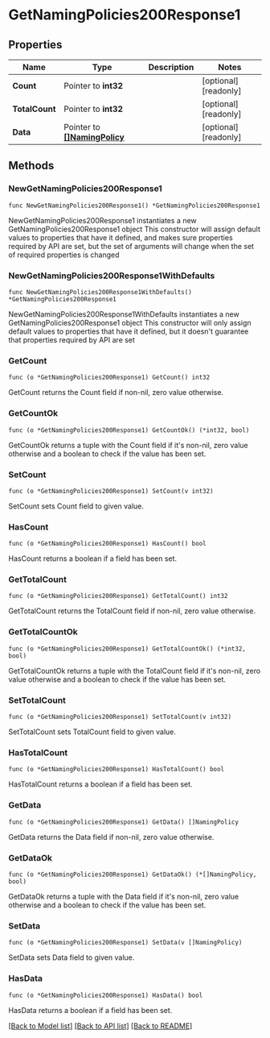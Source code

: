 # GetNamingPolicies200Response1

## Properties

Name | Type | Description | Notes
------------ | ------------- | ------------- | -------------
**Count** | Pointer to **int32** |  | [optional] [readonly] 
**TotalCount** | Pointer to **int32** |  | [optional] [readonly] 
**Data** | Pointer to [**[]NamingPolicy**](NamingPolicy.md) |  | [optional] [readonly] 

## Methods

### NewGetNamingPolicies200Response1

`func NewGetNamingPolicies200Response1() *GetNamingPolicies200Response1`

NewGetNamingPolicies200Response1 instantiates a new GetNamingPolicies200Response1 object
This constructor will assign default values to properties that have it defined,
and makes sure properties required by API are set, but the set of arguments
will change when the set of required properties is changed

### NewGetNamingPolicies200Response1WithDefaults

`func NewGetNamingPolicies200Response1WithDefaults() *GetNamingPolicies200Response1`

NewGetNamingPolicies200Response1WithDefaults instantiates a new GetNamingPolicies200Response1 object
This constructor will only assign default values to properties that have it defined,
but it doesn't guarantee that properties required by API are set

### GetCount

`func (o *GetNamingPolicies200Response1) GetCount() int32`

GetCount returns the Count field if non-nil, zero value otherwise.

### GetCountOk

`func (o *GetNamingPolicies200Response1) GetCountOk() (*int32, bool)`

GetCountOk returns a tuple with the Count field if it's non-nil, zero value otherwise
and a boolean to check if the value has been set.

### SetCount

`func (o *GetNamingPolicies200Response1) SetCount(v int32)`

SetCount sets Count field to given value.

### HasCount

`func (o *GetNamingPolicies200Response1) HasCount() bool`

HasCount returns a boolean if a field has been set.

### GetTotalCount

`func (o *GetNamingPolicies200Response1) GetTotalCount() int32`

GetTotalCount returns the TotalCount field if non-nil, zero value otherwise.

### GetTotalCountOk

`func (o *GetNamingPolicies200Response1) GetTotalCountOk() (*int32, bool)`

GetTotalCountOk returns a tuple with the TotalCount field if it's non-nil, zero value otherwise
and a boolean to check if the value has been set.

### SetTotalCount

`func (o *GetNamingPolicies200Response1) SetTotalCount(v int32)`

SetTotalCount sets TotalCount field to given value.

### HasTotalCount

`func (o *GetNamingPolicies200Response1) HasTotalCount() bool`

HasTotalCount returns a boolean if a field has been set.

### GetData

`func (o *GetNamingPolicies200Response1) GetData() []NamingPolicy`

GetData returns the Data field if non-nil, zero value otherwise.

### GetDataOk

`func (o *GetNamingPolicies200Response1) GetDataOk() (*[]NamingPolicy, bool)`

GetDataOk returns a tuple with the Data field if it's non-nil, zero value otherwise
and a boolean to check if the value has been set.

### SetData

`func (o *GetNamingPolicies200Response1) SetData(v []NamingPolicy)`

SetData sets Data field to given value.

### HasData

`func (o *GetNamingPolicies200Response1) HasData() bool`

HasData returns a boolean if a field has been set.


[[Back to Model list]](../README.md#documentation-for-models) [[Back to API list]](../README.md#documentation-for-api-endpoints) [[Back to README]](../README.md)


